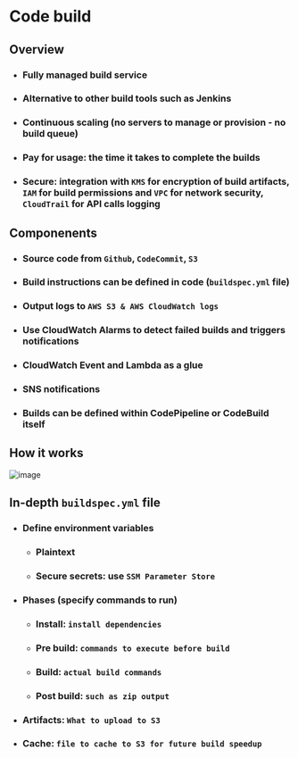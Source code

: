 # Code build

## Overview
- ### Fully managed build service
- ### Alternative to other build tools such as Jenkins
- ### Continuous scaling (no servers to manage or provision - no build queue)
- ### Pay for usage: the time it takes to complete the builds
- ### Secure: integration with `KMS` for encryption of build artifacts, `IAM` for build permissions and `VPC` for network security, `CloudTrail` for API calls logging

## Componenents
- ### Source code from `Github`, `CodeCommit`, `S3`
- ### Build instructions can be defined in code (`buildspec.yml` file)
- ### Output logs to `AWS S3 & AWS CloudWatch logs`
- ### Use CloudWatch Alarms to detect failed builds and triggers notifications
- ### CloudWatch Event and Lambda as a glue
- ### SNS notifications
- ### Builds can be defined within CodePipeline or CodeBuild itself

## How it works
![image](https://user-images.githubusercontent.com/21302811/125722507-fbf63a72-4e50-4a38-9bcb-fbc30a92a06b.png)

## In-depth `buildspec.yml` file
- ### Define environment variables
  - ### Plaintext
  - ### Secure secrets: use `SSM Parameter Store`
- ### Phases (specify commands to run)
  - ### Install: `install dependencies`
  - ### Pre build: `commands to execute before build`
  - ### Build: `actual build commands`
  - ### Post build: `such as zip output`
- ### Artifacts: `What to upload to S3`
- ### Cache: `file to cache to S3 for future build speedup`
